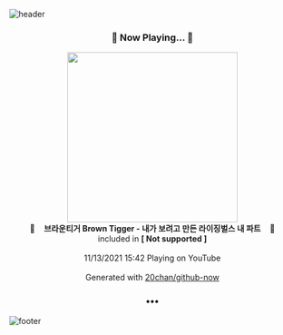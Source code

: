 ![header](https://capsule-render.vercel.app/api?type=wave&height=170&section=header&text=Hi.%20I'm%20SHIFT&fontColor=090707&fontAlignX=45&fontAlignY=65&fontSize=100)

<h3 align="center">🎵 Now Playing... 🎵</h3>
<p align="center">
  <a href="https://www.youtube.com/channel/UCOHryyzDqHGbfzfv9uqAlTw">
    <img width="300" src="https://yt3.ggpht.com/ytc/AKedOLToDyMSMkDEU7AmNwJQ7pnZrNdLbgoFa9AaT9EQHg=s48-c-k-c0x00ffffff-no-rj-mo">
  </a>
  <br>
  🎵&nbsp&nbsp&nbsp <b>브라운티거 Brown Tigger - 내가 보려고 만든 라이징벌스 내 파트</b> &nbsp&nbsp&nbsp🎵
  <br>
  included in <b>[ Not supported ]</b>
  
  <br />
  <br />
  11/13/2021 15:42 Playing on YouTube
  <br />
  <br />
  Generated with <a href="https://github.com/20chan/github-now">20chan/github-now</a>
</p>

<h3 align="center">•••</h3>

![footer](https://capsule-render.vercel.app/api?type=wave&height=150&section=footer)
